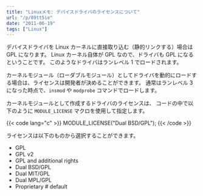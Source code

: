 ```yaml
---
title: "Linuxメモ: デバイスドライバのライセンスについて"
url: "/p/89tt5ie"
date: "2011-06-19"
tags: ["Linux"]
---
```


デバイスドライバを Linux カーネルに直接取り込む（静的リンクする）場合は GPL になります。
Linux カーネル自体が GPL なので、ドライバも GPL になるということです。
このようなドライバはランレベル 1 でロードされます。

カーネルモジュール（ローダブルモジュール）としてドライバを動的にロードする場合は、ライセンスは開発者が決めることができます。
通常はランレベル 3 になった時点で、`insmod` や `modprobe` コマンドでロードします。

カーネルモジュールとして作成するドライバのライセンスは、
コードの中で以下のように `MODULE_LICENSE` マクロを使用して指定します。

{{< code lang="c" >}}
MODULE_LICENSE("Dual BSD/GPL");
{{< /code >}}

ライセンスは以下のものから選択することができます。

* GPL
* GPL v2
* GPL and additional rights
* Dual BSD/GPL
* Dual MIT/GPL
* Dual MPL/GPL
* Proprietary  # default

